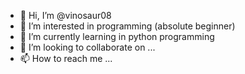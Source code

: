 - 👋 Hi, I’m @vinosaur08
- 👀 I’m interested in programming (absolute beginner)
- 🌱 I’m currently learning in python programming
- 💞️ I’m looking to collaborate on ...
- 📫 How to reach me ...

<!---
vinosaur08/vinosaur08 is a ✨ special ✨ repository because its `README.md` (this file) appears on your GitHub profile.
You can click the Preview link to take a look at your changes.
--->
